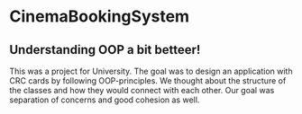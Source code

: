 # CinemaBookingSystem
## Understanding OOP a bit betteer!

This was a project for University. The goal was to design an application with CRC cards by following OOP-principles.
We thought about the structure of the classes and how they would connect with each other. Our goal was separation of concerns and
good cohesion as well.
